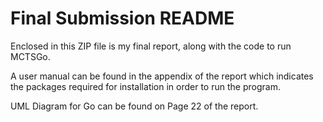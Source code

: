 # Final Submission README

Enclosed in this ZIP file is my final report, along with the code to run MCTSGo.

A user manual can be found in the appendix of the report which indicates the packages required for installation in order to run the program.

UML Diagram for Go can be found on Page 22 of the report.

